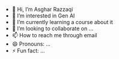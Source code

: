 - 👋 Hi, I’m Asghar Razzaqi
- 👀 I’m interested in Gen AI 
- 🌱 I’m currently learning a course about it
- 💞️ I’m looking to collaborate on ...
- 📫 How to reach me through email
- 😄 Pronouns: ...
- ⚡ Fun fact: ...

<!---
Sahi3143/Sahi3143 is a ✨ special ✨ repository because its `README.md` (this file) appears on your GitHub profile.
You can click the Preview link to take a look at your changes.
--->
